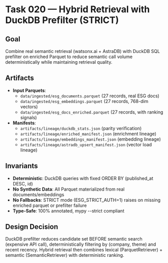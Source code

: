 # Task 020 — Hybrid Retrieval with DuckDB Prefilter (STRICT)

## Goal
Combine real semantic retrieval (watsonx.ai + AstraDB) with DuckDB SQL prefilter on enriched Parquet to reduce semantic call volume deterministically while maintaining retrieval quality.

## Artifacts
- **Input Parquets**:
  - `data/ingested/esg_documents.parquet` (27 records, real ESG docs)
  - `data/ingested/esg_embeddings.parquet` (27 records, 768-dim vectors)
  - `data/ingested/esg_docs_enriched.parquet` (27 records, with ranking signals)
- **Manifests**:
  - `artifacts/lineage/duckdb_stats.json` (parity verification)
  - `artifacts/lineage/enriched_manifest.json` (enrichment lineage)
  - `artifacts/lineage/embeddings_manifest.json` (embedding lineage)
  - `artifacts/lineage/astradb_upsert_manifest.json` (vector load lineage)

## Invariants
- **Deterministic**: DuckDB queries with fixed ORDER BY (published_at DESC, id)
- **No Synthetic Data**: All Parquet materialized from real documents/embeddings
- **No Fallbacks**: STRICT mode (ESG_STRICT_AUTH=1) raises on missing enriched parquet or prefilter failure
- **Type-Safe**: 100% annotated, mypy --strict compliant

## Design Decision
DuckDB prefilter reduces candidate set BEFORE semantic search (expensive API call), deterministically filtering by (company, theme) and recent recency. Hybrid retrieval then combines lexical (ParquetRetriever) + semantic (SemanticRetriever) with deterministic ranking.
